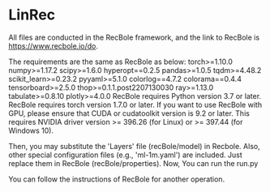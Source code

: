 # LinRec

All files are conducted in the RecBole framework, and the link to RecBole is https://www.recbole.io/do.

The requirements are the same as RecBole as below:
torch>=1.10.0
numpy>=1.17.2
scipy>=1.6.0
hyperopt==0.2.5
pandas>=1.0.5
tqdm>=4.48.2
scikit_learn>=0.23.2
pyyaml>=5.1.0
colorlog==4.7.2
colorama==0.4.4
tensorboard>=2.5.0
thop>=0.1.1.post2207130030
ray>=1.13.0
tabulate>=0.8.10 
plotly>=4.0.0
RecBole requires Python version 3.7 or later.
RecBole requires torch version 1.7.0 or later. If you want to use RecBole with GPU,
please ensure that CUDA or cudatoolkit version is 9.2 or later.
This requires NVIDIA driver version >= 396.26 (for Linux) or >= 397.44 (for Windows 10).

Then, you may substitute the 'Layers' file (recBole/model) in Recbole. Also, other special configuration files (e.g., 'ml-1m.yaml') are included. Just replace them in RecBole (recBole/properties).
Now, You can run the run.py

You can follow the instructions of RecBole for another operation. 
